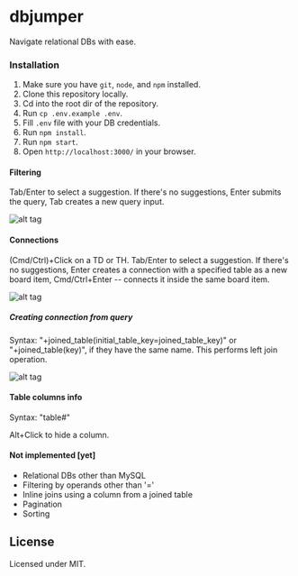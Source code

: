 dbjumper
=========
Navigate relational DBs with ease.

### Installation

1. Make sure you have `git`, `node`, and `npm` installed.
2. Clone this repository locally.
3. Cd into the root dir of the repository.
4. Run `cp .env.example .env`.
5. Fill `.env` file with your DB credentials.
6. Run `npm install`.
7. Run `npm start`.
8. Open `http://localhost:3000/` in your browser.

#### Filtering
Tab/Enter to select a suggestion. If there's no suggestions, Enter submits the query, Tab creates a new query input.

![alt tag](https://github.com/yury-n/dbjumper/blob/master/demo/filtering.gif)

#### Connections
(Cmd/Ctrl)+Click on a TD or TH. Tab/Enter to select a suggestion. If there's no suggestions, Enter creates a connection with a specified table as a new board item, Cmd/Ctrl+Enter -- connects it inside the same board item.

![alt tag](https://github.com/yury-n/dbjumper/blob/master/demo/connections.gif)

##### Creating connection from query
Syntax: "+joined_table(initial_table_key=joined_table_key)" or "+joined_table(key)", if they have the same name. This performs left join operation. 

![alt tag](https://github.com/yury-n/dbjumper/blob/master/demo/inline_connections.gif)

#### Table columns info
Syntax: "table#"

Alt+Click to hide a column.

#### Not implemented [yet]
* Relational DBs other than MySQL
* Filtering by operands other than '='
* Inline joins using a column from a joined table
* Pagination
* Sorting

License
-------

Licensed under MIT.
